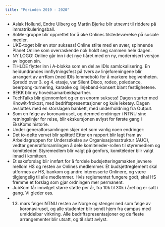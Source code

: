 ```yaml
---
title: "Perioden 2019 - 2020"
---
```


- Aslak Hollund, Endre Ulberg og Martin Bjerke blir utnevnt til riddere på immatrikuleringsball.
- SoMe-gruppe blir opprettet for å øke Onlines tilstedeværelse på sosiale medier. 
- UKE-toget blir en stor suksess! Online stilte med en svær, spinnende Planet Online som overraskende nok holdt seg sammen hele dagen.
- NY LOGO! Online går inn i det nye tiåret med en ny, modernisert versjon av logoen sin.
- TIHLDE flytter inn i A-blokka som en del av IDIs samlokalisering. En heidundrandes innflytningsfest på tvers av linjeforeningene blir arrangert av arrKom (med IDIs lommebok) for å markere begivenheten. Spredd over 3. og 4. etasje, var Silent Disco, rodeo, poledance, beerpong-turnering, karaoke og linjeband-konsert blant festlighetene.
- BEKK blir ny hovedsamarbeidspartner.
- TechTalks blir gjennomført og er en enorm suksess! Dagen starter med Knowit-frokost, med bedriftspresentasjoner og kule leketøy. Dagen avsluttes med en storslagen bankett, med underholdning fra Output. 
- Som en følge av koronaviruset, og dermed endringer i NTNU sine retningslinjer for reise, blir ekskursjonen avlyst for første gang i EksKoms historie. 
- Under generalforsamlingen skjer det som vanlig noen endringer: 
- Det to-delte vervet blir splittet! Etter en rapport blir lagt fram av Arbeidsgruppen for Undersøkelse av Organisasjonsstruktur (AUO), vedtar generalforsamlingen å dele komiteleder-rollen til styremedlem og komiteleder. Styremedlem blir valgt på genfors, komitéleder blir valgt innad i komiteen. 
- Et saksforslag blir innført for å fordele budsjetteringsmakten jevnere mellom HS og resten av Onlines medlemmer. Et budsjettreglement skal utformes av HS, bankom og andre interesserte Onlinere, og være tilgjengelig til alle medlemmer. Hvis reglementet fungere godt, skal HS fremme et forslag som gjør ordningen mer permanent.
- JubKom får innvilget større støtte per år, fra 10k til 30k i året og er satt i gang. Vi gleder oss.
- 13. mars følger NTNU resten av Norge og stenger ned som følge av koronaviruset, og alle studenter blir sendt hjem fra campus med umiddelbar virkning. Alle bedriftspresentasjoner og de fleste arrangementer blir utsatt, og til slutt avlyst.